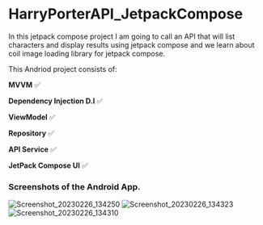 # HarryPorterAPI_JetpackCompose

In this jetpack compose project I am going to call an API that will list characters and display results using jetpack compose
and we learn about coil image loading library for jetpack compose.

This Andriod project consists of:

**MVVM** ✅

**Dependency Injection D.I** ✅

**ViewModel** ✅

**Repository** ✅

**API Service** ✅

**JetPack Compose UI** ✅


### Screenshots of the Android App.
![Screenshot_20230226_134250](https://user-images.githubusercontent.com/73651340/221616815-2487a04f-d673-4d4b-88cb-a5a74a043960.png)
![Screenshot_20230226_134323](https://user-images.githubusercontent.com/73651340/221616832-299ef50f-b131-4227-8291-c287fb629f64.png)
![Screenshot_20230226_134310](https://user-images.githubusercontent.com/73651340/221616849-ed884792-8dc6-4bcb-8792-f10a3d764bfb.png)
